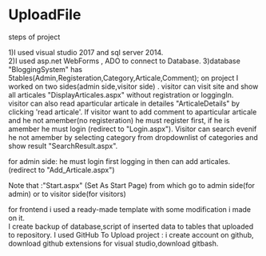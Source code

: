 # UploadFile
steps of project

1)I used visual studio 2017 and sql server 2014.  
2)I used asp.net WebForms , ADO to connect to Database. 
3)database "BloggingSystem" has 5tables(Admin,Registeration,Category,Articale,Comment);
 on project I worked on two sides(admin side,visitor side) .
visitor can visit site and show all articales "DisplayArticales.aspx" without registration or loggingIn.  
visitor can also read aparticular articale in detailes "ArticaleDetails" by clicking 'read articale'.
If visitor want to add comment to aparticular articale and he not amember(no registeration) he must register first,
if he is amember he must login (redirect to "Login.aspx"). 
Visitor can search evenif he not amember by selecting category from dropdownlist of categories and show result "SearchResult.aspx". 
 
 for admin side: 
 he must login first logging in then can add articales. (redirect to "Add_Articale.aspx") 
  
 Note that :"Start.aspx" (Set As Start Page) from which go to admin side(for admin) or to visitor side(for visitors)
 
 for frontend i used a ready-made template with some modification i made on it.   
 I create backup of database,script of inserted data to tables that uploaded to repository.
 I used GitHub To Upload project : 
 i create account on github, download github extensions for visual studio,download gitbash. 
 
